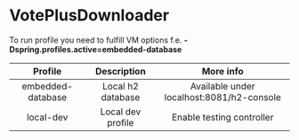 # VotePlusDownloader

To run profile you need to fulfill VM options f.e. **-Dspring.profiles.active=embedded-database**

| Profile |  Description  | More info    |
| :---:   | :---: | :---: |
| embedded-database | Local h2 database   | Available under localhost:8081/h2-console  |
| local-dev | Local dev profile   | Enable testing controller  |